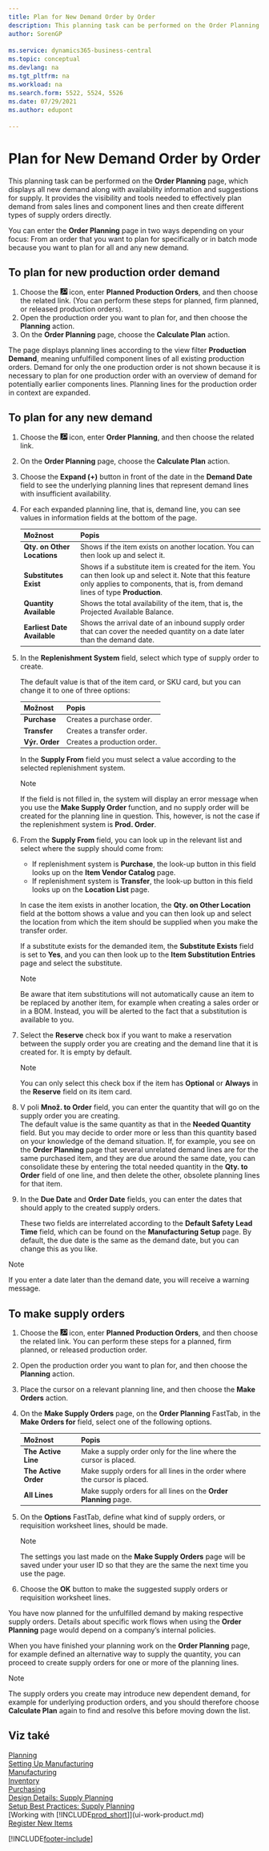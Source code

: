 ```yaml
---
title: Plan for New Demand Order by Order
description: This planning task can be performed on the Order Planning page, which displays all new demand along with availability information and suggestions for supply, including item substitution.
author: SorenGP

ms.service: dynamics365-business-central
ms.topic: conceptual
ms.devlang: na
ms.tgt_pltfrm: na
ms.workload: na
ms.search.form: 5522, 5524, 5526
ms.date: 07/29/2021
ms.author: edupont

---
```

# Plan for New Demand Order by Order

This planning task can be performed on the **Order Planning** page, which displays all new demand along with availability information and suggestions for supply. It provides the visibility and tools needed to effectively plan demand from sales lines and component lines and then create different types of supply orders directly.

You can enter the **Order Planning** page in two ways depending on your focus: From an order that you want to plan for specifically or in batch mode because you want to plan for all and any new demand.


## To plan for new production order demand

1. Choose the ![Lightbulb that opens the Tell Me feature.](media/ui-search/search_small.png "Tell me what you want to do") icon, enter **Planned Production Orders**, and then choose the related link. (You can perform these steps for planned, firm planned, or released production orders).
2. Open the production order you want to plan for, and then choose the **Planning** action.
3. On the **Order Planning** page, choose the **Calculate Plan** action.

The page displays planning lines according to the view filter **Production Demand**, meaning unfulfilled component lines of all existing production orders. Demand for only the one production order is not shown because it is necessary to plan for one production order with an overview of demand for potentially earlier components lines. Planning lines for the production order in context are expanded.

## To plan for any new demand

1. Choose the ![Lightbulb that opens the Tell Me feature.](media/ui-search/search_small.png "Tell me what you want to do") icon, enter **Order Planning**, and then choose the related link.
2. On the **Order Planning** page, choose the **Calculate Plan** action.
3. Choose the **Expand (+)** button in front of the date in the **Demand Date** field to see the underlying planning lines that represent demand lines with insufficient availability.
4. For each expanded planning line, that is, demand line, you can see values in information fields at the bottom of the page.

   | Možnost | Popis |
   |----------------------------------|---------------------------------------|  
   | **Qty. on Other Locations** | Shows if the item exists on another location. You can then look up and select it. |
   | **Substitutes Exist** | Shows if a substitute item is created for the item. You can then look up and select it. Note that this feature only applies to components, that is, from demand lines of type **Production**. |
   | **Quantity Available** | Shows the total availability of the item, that is, the Projected Available Balance. |
   | **Earliest Date Available** | Shows the arrival date of an inbound supply order that can cover the needed quantity on a date later than the demand date. |

5. In the **Replenishment System** field, select which type of supply order to create.

   The default value is that of the item card, or SKU card, but you can change it to one of three options:

   | Možnost | Popis |
   |----------------------------------|---------------------------------------|  
   | **Purchase** | Creates a purchase order. |
   | **Transfer** | Creates a transfer order. |
   | **Výr. Order** | Creates a production order. |

   In the **Supply From** field you must select a value according to the selected replenishment system.

   > [!NOTE]  
   > If the field is not filled in, the system will display an error message when you use the **Make Supply Order** function, and no supply order will be created for the planning line in question. This, however, is not the case if the replenishment system is **Prod. Order**.

6. From the **Supply From** field, you can look up in the relevant list and select where the supply should come from:

   - If replenishment system is **Purchase**, the look-up button in this field looks up on the **Item Vendor Catalog** page.
   - If replenishment system is **Transfer**, the look-up button in this field looks up on the **Location List** page.

   In case the item exists in another location, the **Qty. on Other Location** field at the bottom shows a value and you can then look up and select the location from which the item should be supplied when you make the transfer order.

   If a substitute exists for the demanded item, the **Substitute Exists** field is set to **Yes**, and you can then look up to the **Item Substitution Entries** page and select the substitute.

   > [!NOTE]  
   > Be aware that item substitutions will not automatically cause an item to be replaced by another item, for example when creating a sales order or in a BOM. Instead, you will be alerted to the fact that a substitution is available to you.

7. Select the **Reserve** check box if you want to make a reservation between the supply order you are creating and the demand line that it is created for. It is empty by default.

   > [!NOTE]  
   > You can only select this check box if the item has **Optional** or **Always** in the **Reserve** field on its item card.

8. V poli **Množ. to Order** field, you can enter the quantity that will go on the supply order you are creating.   
   The default value is the same quantity as that in the **Needed Quantity** field. But you may decide to order more or less than this quantity based on your knowledge of the demand situation. If, for example, you see on the **Order Planning** page that several unrelated demand lines are for the same purchased item, and they are due around the same date, you can consolidate these by entering the total needed quantity in the **Qty. to Order** field of one line, and then delete the other, obsolete planning lines for that item.

9. In the **Due Date** and **Order Date** fields, you can enter the dates that should apply to the created supply orders.

   These two fields are interrelated according to the **Default Safety Lead Time** field, which can be found on the **Manufacturing Setup** page. By default, the due date is the same as the demand date, but you can change this as you like.

> [!NOTE]  
> If you enter a date later than the demand date, you will receive a warning message.

## To make supply orders

1. Choose the ![Lightbulb that opens the Tell Me feature.](media/ui-search/search_small.png "Tell me what you want to do") icon, enter **Planned Production Orders**, and then choose the related link. You can perform these steps for a planned, firm planned, or released production order.
2. Open the production order you want to plan for, and then choose the **Planning** action.
3. Place the cursor on a relevant planning line, and then choose the **Make Orders** action.
4. On the **Make Supply Orders** page, on the **Order Planning** FastTab, in the **Make Orders for** field, select one of the following options.

   | Možnost | Popis |
   |----------------------------------|---------------------------------------|  
   | **The Active Line** | Make a supply order only for the line where the cursor is placed. |
   | **The Active Order** | Make supply orders for all lines in the order where the cursor is placed. |
   | **All Lines** | Make supply orders for all lines on the **Order Planning** page. |

5. On the **Options** FastTab, define what kind of supply orders, or requisition worksheet lines, should be made.

   > [!NOTE]  
   > The settings you last made on the **Make Supply Orders** page will be saved under your user ID so that they are the same the next time you use the page.

6. Choose the **OK** button to make the suggested supply orders or requisition worksheet lines.

You have now planned for the unfulfilled demand by making respective supply orders. Details about specific work flows when using the **Order Planning** page would depend on a company’s internal policies.

When you have finished your planning work on the **Order Planning** page, for example defined an alternative way to supply the quantity, you can proceed to create supply orders for one or more of the planning lines.

> [!NOTE]  
> The supply orders you create may introduce new dependent demand, for example for underlying production orders, and you should therefore choose **Calculate Plan** again to find and resolve this before moving down the list.

## Viz také

<!-- [Walkthrough: Planning Supplies Manually](walkthrough-planning-supplies-manually.md)   -->
[Planning](production-planning.md)  
[Setting Up Manufacturing](production-configure-production-processes.md)  
[Manufacturing](production-manage-manufacturing.md)  
[Inventory](inventory-manage-inventory.md)  
[Purchasing](purchasing-manage-purchasing.md)  
[Design Details: Supply Planning](design-details-supply-planning.md)  
[Setup Best Practices: Supply Planning](setup-best-practices-supply-planning.md)  
[Working with [!INCLUDE[prod_short](includes/prod_short.md)]](ui-work-product.md)  
[Register New Items](inventory-how-register-new-items.md)

[!INCLUDE[footer-include](includes/footer-banner.md)]
